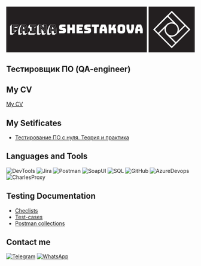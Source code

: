 ![Header](https://github.com/faika99/faika99/blob/main/assets/Faina%20Shestakova%20logo.png)

## Тестировщик ПО (QA-engineer)

## My CV
[My CV]()

## My Setificates

- [Тестирование ПО с нуля. Теория и практика](https://stepik.org/cert/2527897)

## Languages and Tools
![DevTools](https://img.shields.io/badge/-DevTools-1c1f21?style=flat-square&logo=googlechrome)
![Jira](https://img.shields.io/badge/-Jira-1c1f21?style=flat-square&logo=Jira)
![Postman](https://img.shields.io/badge/-Postman-1c1f21?style=flat-square&logo=Postman)
![SoapUI](https://img.shields.io/badge/-SoapUI-1c1f21?style=flat-square)
![SQL](https://img.shields.io/badge/-SQL-1c1f21?style=flat-square&logo=mySQL)
![GitHub](https://img.shields.io/badge/-GitHub-1c1f21?style=flat-square&logo=github)
![AzureDevops](https://img.shields.io/badge/-AzureDevops-1c1f21?style=flat-square&logo=azuredevops)
![CharlesProxy](https://img.shields.io/badge/-CharlesProxy-1c1f21?style=flat-square&logo=CharlesProxy)

## Testing Documentation
- [Checlists](https://github.com/faika99/Checlists)
- [Test-cases](https://github.com/faika99/Test-cases)
- [Postman collections](https://github.com/faika99/Postman-collections)

## Contact me
[![Telegram](https://img.shields.io/badge/-Telegram-1c1f21?style=flat-square&logo=telegram)](https://t.me/faika99)
[![WhatsApp](https://img.shields.io/badge/-WhatsApp-1c1f21?style=flat-square&logo=whatsapp)](https://wa.me/79652997660)